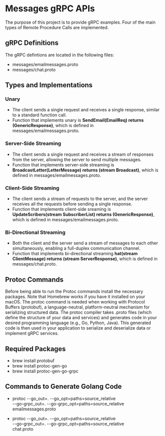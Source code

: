 # Messages gRPC APIs
The purpose of this project is to provide gRPC examples. Four of the main types of Remote Procedure Calls are implemented. 

## gRPC Definitions
The gRPC defintions are located in the following files:
- messages/emailmessages.proto
- messages/chat.proto

## Types and Implementations

### Unary
- The client sends a single request and receives a single response, similar to a standard function call. 
- Function that implements unary is **SendEmail(EmailReq) returns (GenericResponse)**, which is defined in messages/emailmessages.proto.

### Server-Side Streaming
- The client sends a single request and receives a stream of responses from the server, allowing the server to send multiple messages. 
- Function that implements server-side streaming is **BroadcastLetter(LetterMessage) returns (stream Broadcast)**, which is defined in messages/emailmessages.proto.

### Client-Side Streaming
- The client sends a stream of requests to the server, and the server receives all the requests before sending a single response.
- Function that implements client-side sreaming is **UpdateScribers(stream SubscriberList) returns (GenericResponse)**, which is defined in messages/emailmessages.proto.

### Bi-Directional Streaming
- Both the client and the server send a stream of messages to each other simultaneously, enabling a full-duplex communication channel. 
- Function that implements bi-directional streaming **hat(stream ClientMessage) returns (stream ServerResponse)**, which is defined in messages/chat.proto.

## Protoc Commands
Before being able to run the Protoc commands install the necessary packages. Note that Homebrew works if you have it installed on your macOS. The protoc command is needed when working with Protocol Buffers (protobuf), a language-neutral, platform-neutral mechanism for serializing structured data. The protoc compiler takes .proto files (which define the structure of your data and services) and generates code in your desired programming language (e.g., Go, Python, Java). This generated code is then used in your application to serialize and deserialize data or implement gRPC services.

## Required Packages
- brew install protobuf
- brew install protoc-gen-go
- brew install protoc-gen-go-grpc

## Commands to Generate Golang Code
- protoc --go_out=. --go_opt=paths=source_relative \
    --go-grpc_out=. --go-grpc_opt=paths=source_relative \
   	emailmessages.proto

- protoc --go_out=. --go_opt=paths=source_relative \
    --go-grpc_out=. --go-grpc_opt=paths=source_relative \
   	chat.proto
